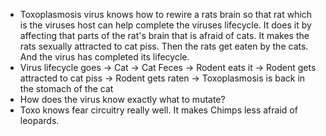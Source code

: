 - Toxoplasmosis virus knows how to rewire a rats brain so that rat which is the viruses host can help complete the viruses lifecycle. It does it by affecting that parts of the rat's brain that is afraid of cats. It makes the rats sexually attracted to cat piss. Then the rats get eaten by the cats. And the virus has completed its lifecycle. 
- Virus lifecycle goes -> Cat -> Cat Feces -> Rodent eats it -> Rodent gets attracted to cat piss -> Rodent gets raten -> Toxoplasmosis is back in the stomach of the cat 
- How does the virus know exactly what to mutate?
- Toxo knows fear circuitry really well. It makes Chimps less afraid of leopards.